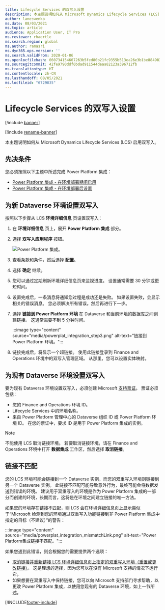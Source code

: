 ```yaml
---
title: Lifecycle Services 的双写入设置
description: 本主题说明如何从 Microsoft Dynamics Lifecycle Services (LCS) 设置双写入连接。
author: laneswenka
ms.date: 08/03/2021
ms.topic: article
audience: Application User, IT Pro
ms.reviewer: rhaertle
ms.search.region: global
ms.author: ramasri
ms.dyn365.ops.version: ''
ms.search.validFrom: 2020-01-06
ms.openlocfilehash: 060734154607263b5fed80b21fc9355b513ea26e3b1be88498310905531dceaa
ms.sourcegitcommit: 42fe9790ddf0bdad911544deaa82123a396712fb
ms.translationtype: HT
ms.contentlocale: zh-CN
ms.lasthandoff: 08/05/2021
ms.locfileid: "6729035"
---
```

# <a name="dual-write-setup-from-lifecycle-services"></a>Lifecycle Services 的双写入设置

[!include [banner](../../includes/banner.md)]

[!include [rename-banner](~/includes/cc-data-platform-banner.md)]

本主题说明如何从 Microsoft Dynamics Lifecycle Services (LCS) 启用双写入。

## <a name="prerequisites"></a>先决条件

您必须按照以下主题中所述完成 Power Platform 集成：

+ [Power Platform 集成 - 在环境部署期间启用](../../power-platform/overview.md#enable-during-environment-deployment)
+ [Power Platform 集成 - 在环境部署后设置](../../power-platform/overview.md#set-up-after-environment-deployment)

## <a name="set-up-dual-write-for-new-dataverse-environments"></a>为新 Dataverse 环境设置双写入

按照以下步骤从 LCS **环境详细信息** 页设置双写入：

1. 在 **环境详细信息** 页上，展开 **Power Platform 集成** 部分。

2. 选择 **双写入应用程序** 按钮。

    ![Power Platform 集成。](media/powerplat_integration_step2.png)

3. 查看条款和条件，然后选择 **配置**。

4. 选择 **确定** 继续。

5. 您可以通过定期刷新环境详细信息页来监视进度。 设置通常需要 30 分钟或更短时间。  

6. 设置完成后，一条消息将通知您过程是成功还是失败。 如果设置失败，会显示相关的错误消息。 您必须解决所有错误，然后再进行下一步。

7. 选择 **链接到 Power Platform 环境** 在 Dataverse 和当前环境的数据库之间创建链接。 这通常需要不到 5 分钟时间。

    :::image type="content" source="media/powerplat_integration_step3.png" alt-text="链接到 Power Platform 环境。":::

8. 链接完成后，将显示一个超链接。 使用此链接登录到 Finance and Operations 环境中的双写入管理区域。 从那里，您可以设置实体映射。

## <a name="set-up-dual-write-for-an-existing-dataverse-environment"></a>为现有 Dataverse 环境设置双写入

要为现有 Dataverse 环境设置双写入，必须创建 Microsoft [支持票证](../../lifecycle-services/lcs-support.md)。 票证必须包括：

+ 您的 Finance and Operations 环境 ID。
+ Lifecycle Services 中的环境名称。
+ 来自 Power Platform 管理中心的 Dataverse 组织 ID 或 Power Platform 环境 ID。 在您的票证中，要求 ID 是用于 Power Platform 集成的实例。

> [!NOTE]
> 不能使用 LCS 取消链接环境。 若要取消链接环境，请在 Finance and Operations 环境中打开 **数据集成** 工作区，然后选择 **取消链接**。

## <a name="linking-mismatch"></a>链接不匹配

您的 LCS 环境可能会链接到一个 Dataverse 实例，而您的双重写入环境则链接到另一个 Dataverse 实例。 此链接不匹配可能导致意外行为，最终可能会将数据发送到错误的环境。 建议用于双重写入的环境是作为 Power Platform 集成的一部分而创建的环境，长期而言，这将是在环境之间建立链接的唯一方法。

如果您的环境存在链接不匹配，则 LCS 会在环境详细信息页上显示类似于“Microsoft 检测到您的环境通过双重写入功能链接到非 Power Platform 集成中指定的目标（不建议）”的警告：

:::image type="content" source="media/powerplat_integration_mismatchLink.png" alt-text="Power Platform集成链接不匹配。":::

如果您遇到此错误，则会根据您的需要提供两个选项：

+ [取消链接并重新链接 LCS 环境详细信息页上指定的双重写入环境（重置或更改链接）](relink-environments.md#scenario-reset-or-change-linking)。 这是理想的选择，因为您可以在没有 Microsoft 支持的情况下运行它。  
+ 如果想要在双重写入中保持链接，您可以向 Microsoft 支持部门寻求帮助，以更改 Power Platform 集成，以使用您现有的 Dataverse 环境，如上一节所述。  

[!INCLUDE[footer-include](../../../../includes/footer-banner.md)]
